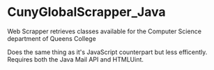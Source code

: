 # CunyGlobalScrapper_Java
Web Scrapper retrieves classes available for the Computer Science department of Queens College

Does the same thing as it's JavaScript counterpart but less efficently. Requires both the Java Mail API and HTMLUint.
